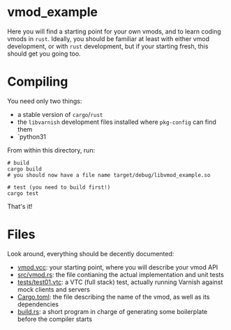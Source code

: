 # vmod_example

Here you will find a starting point for your own vmods, and to learn coding vmods in `rust`. Ideally, you should be familiar at least with either vmod development, or with `rust` development, but if your starting fresh, this should get you going too.

# Compiling

You need only two things:
- a stable version of `cargo`/`rust`
- the `libvarnish` development files installed where `pkg-config` can find them
- `python31

From within this directory, run:

```
# build
cargo build
# you should now have a file name target/debug/libvmod_example.so

# test (you need to build first!)
cargo test
```

That's it!

# Files

Look around, everything should be decently documented:
- [vmod.vcc](vmod.vcc): your starting point, where you will describe your vmod API
- [src/vmod.rs](src/vmod.rs): the file contianing the actual implementation and unit tests
- [tests/test01.vtc](tests/test01.vtc): a VTC (full stack) test, actually running Varnish against mock clients and servers
- [Cargo.toml](Cargo.toml): the file describing the name of the vmod, as well as its dependencies
- [build.rs](build.rs): a short program in charge of generating some boilerplate before the compiler starts
